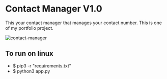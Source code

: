 # Contact Manager V1.0

This your contact manager that manages your contact number.
This is one of my portfolio project.

![contact-manager](https://user-images.githubusercontent.com/50628520/112199250-10a05e00-8c36-11eb-9226-f1da6fa9a811.jpg)


## To run on linux
  - $ pip3 -r "requirements.txt"
  - $ python3 app.py

